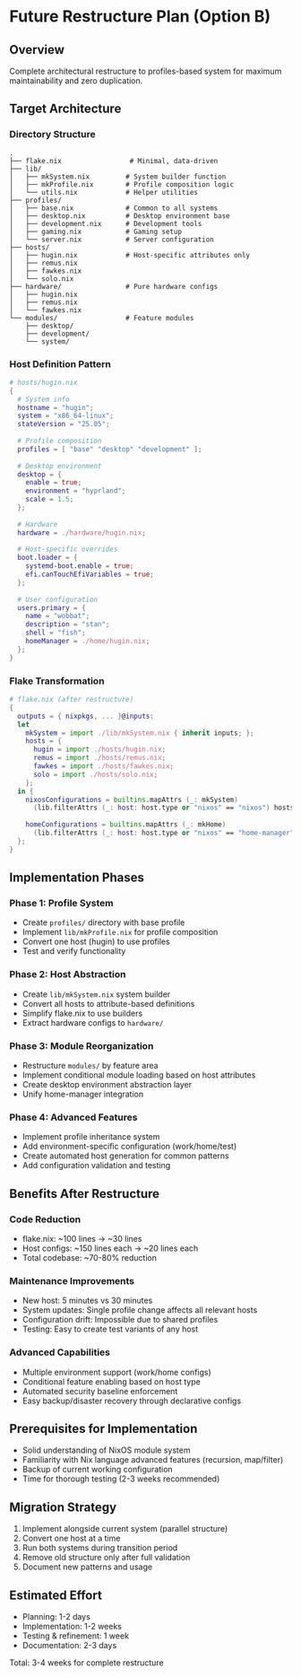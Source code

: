 # Future Restructure Plan (Option B)

## Overview
Complete architectural restructure to profiles-based system for maximum maintainability and zero duplication.

## Target Architecture

### Directory Structure
```
.
├── flake.nix                 # Minimal, data-driven
├── lib/
│   ├── mkSystem.nix         # System builder function
│   ├── mkProfile.nix        # Profile composition logic
│   └── utils.nix            # Helper utilities
├── profiles/
│   ├── base.nix             # Common to all systems
│   ├── desktop.nix          # Desktop environment base
│   ├── development.nix      # Development tools
│   ├── gaming.nix           # Gaming setup
│   └── server.nix           # Server configuration
├── hosts/
│   ├── hugin.nix            # Host-specific attributes only
│   ├── remus.nix
│   ├── fawkes.nix
│   └── solo.nix
├── hardware/                # Pure hardware configs
│   ├── hugin.nix
│   ├── remus.nix
│   └── fawkes.nix
└── modules/                 # Feature modules
    ├── desktop/
    ├── development/
    └── system/
```

### Host Definition Pattern
```nix
# hosts/hugin.nix
{
  # System info
  hostname = "hugin";
  system = "x86_64-linux";
  stateVersion = "25.05";
  
  # Profile composition
  profiles = [ "base" "desktop" "development" ];
  
  # Desktop environment
  desktop = {
    enable = true;
    environment = "hyprland";
    scale = 1.5;
  };
  
  # Hardware
  hardware = ./hardware/hugin.nix;
  
  # Host-specific overrides
  boot.loader = {
    systemd-boot.enable = true;
    efi.canTouchEfiVariables = true;
  };
  
  # User configuration
  users.primary = {
    name = "wobbat";
    description = "stan";
    shell = "fish";
    homeManager = ./home/hugin.nix;
  };
}
```

### Flake Transformation
```nix
# flake.nix (after restructure)
{
  outputs = { nixpkgs, ... }@inputs: 
  let
    mkSystem = import ./lib/mkSystem.nix { inherit inputs; };
    hosts = {
      hugin = import ./hosts/hugin.nix;
      remus = import ./hosts/remus.nix;
      fawkes = import ./hosts/fawkes.nix;
      solo = import ./hosts/solo.nix;
    };
  in {
    nixosConfigurations = builtins.mapAttrs (_: mkSystem) 
      (lib.filterAttrs (_: host: host.type or "nixos" == "nixos") hosts);
    
    homeConfigurations = builtins.mapAttrs (_: mkHome)
      (lib.filterAttrs (_: host: host.type or "nixos" == "home-manager") hosts);
  };
}
```

## Implementation Phases

### Phase 1: Profile System
- Create `profiles/` directory with base profile
- Implement `lib/mkProfile.nix` for profile composition
- Convert one host (hugin) to use profiles
- Test and verify functionality

### Phase 2: Host Abstraction
- Create `lib/mkSystem.nix` system builder
- Convert all hosts to attribute-based definitions
- Simplify flake.nix to use builders
- Extract hardware configs to `hardware/`

### Phase 3: Module Reorganization
- Restructure `modules/` by feature area
- Implement conditional module loading based on host attributes
- Create desktop environment abstraction layer
- Unify home-manager integration

### Phase 4: Advanced Features
- Implement profile inheritance system
- Add environment-specific configuration (work/home/test)
- Create automated host generation for common patterns
- Add configuration validation and testing

## Benefits After Restructure

### Code Reduction
- flake.nix: ~100 lines → ~30 lines
- Host configs: ~150 lines each → ~20 lines each
- Total codebase: ~70-80% reduction

### Maintenance Improvements
- New host: 5 minutes vs 30 minutes
- System updates: Single profile change affects all relevant hosts
- Configuration drift: Impossible due to shared profiles
- Testing: Easy to create test variants of any host

### Advanced Capabilities
- Multiple environment support (work/home configs)
- Conditional feature enabling based on host type
- Automated security baseline enforcement
- Easy backup/disaster recovery through declarative configs

## Prerequisites for Implementation
- Solid understanding of NixOS module system
- Familiarity with Nix language advanced features (recursion, map/filter)
- Backup of current working configuration
- Time for thorough testing (2-3 weeks recommended)

## Migration Strategy
1. Implement alongside current system (parallel structure)
2. Convert one host at a time
3. Run both systems during transition period
4. Remove old structure only after full validation
5. Document new patterns and usage

## Estimated Effort
- Planning: 1-2 days
- Implementation: 1-2 weeks  
- Testing & refinement: 1 week
- Documentation: 2-3 days

Total: 3-4 weeks for complete restructure
